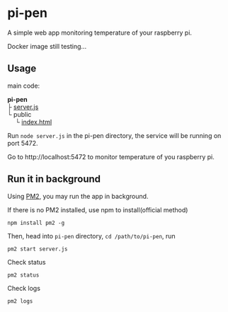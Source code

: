 # pi-pen
A simple web app monitoring temperature of your raspberry pi.

Docker image still testing...

## Usage
main code:  
  
**pi-pen**  
├ [server.js](https://github.com/penyt/pi-pen/blob/main/server.js)    
└ public  
&emsp; └ [index.html](https://github.com/penyt/pi-pen/blob/main/public/index.html)  
  
Run `node server.js` in the pi-pen directory, the service will be running on port 5472.  

Go to http://localhost:5472 to monitor temperature of you raspberry pi. 


## Run it in background
Using [PM2](https://pm2.io/docs/runtime/guide/installation/),  you may run the app in background.  

If there is no PM2 installed, use npm to install(official method)
```
npm install pm2 -g
```

Then, head into `pi-pen` directory, `cd /path/to/pi-pen`, run 
```
pm2 start server.js
```

Check status
```
pm2 status
```

Check logs
```
pm2 logs
```  
  
  
